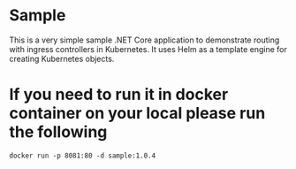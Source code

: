 # Sample

This is a very simple sample .NET Core application to demonstrate routing with ingress controllers in Kubernetes.
It uses Helm as a template engine for creating Kubernetes objects.

# If you need to run it in docker container on your local please run the following 
```
docker run -p 8081:80 -d sample:1.0.4
```
